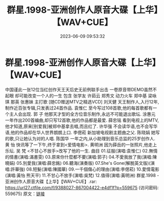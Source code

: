 ﻿---
title: 群星.1998-亚洲创作人原音大碟【上华】【WAV+CUE】
date: 2023-06-09 09:53:32
categories: WAV车载音乐、镜像
tags: 华语中文
---
# 群星.1998-亚洲创作人原音大碟【上华】【WAV+CUE】

中国谨此一张12位当红创作天王天后史无前例联手出击 一卷原音带DEMO虽然不起眼
却可能改变一个人的一生
包含 张学友 许茹云 郑秀文 动力火车 郑中基 梁咏琪 那英 张惠妹 主打歌 [随CD赠送MTV之精选VCD]
刘天健 天王制作人,入行12年,制作近百张专辑,只发表过24首作品.
袁惟仁 至今写过108首歌,他的每首歌都有一个主人会出现.
郭 子 他那天才型的全方位音乐制作,永远不可能退出歌坛.
涂惠元 一年作出200首编曲,却只写12首歌,他的作品都是最爱.
薛忠铭 看到电视上的MTV,他才知道,原来[别爱我]被郑中基拿去唱,而且红了.
许华强 不会读华语,也不会写华语,他的作品却在华人世界朗朗上口.
李偲菘 新加坡电视剧主题曲之父.
陈晓娟 她写的歌,只让她认为对的人唱.
陈国华 一年之内,从小助理到音乐总监的25岁创作人.
黄 怡 快讯等了一下午,终于拿到<爱情电影>.
黄明洲 因为薛岳的一张照片,他走上乐坛.
吴 梵 <不甘心不放手>改写了他的一生.
曲目
01.征服(演唱:袁惟仁)
02.無情的情書(演唱:滿書雯)
03.原來你什麼都不要(演唱:郭子)
04.不愛我放了我(演唱:陳曉娟)
05.別愛我(演唱:薛忠銘)
06.聽海(演奏版)
07.She's Gone(解脫英文版)(演唱:許華強)
08.短髮(演唱:陳國華)
09.一千個傷心的理由(演唱:李偲菘)
10.愛情電影(演唱:黃怡 熊天平)
11.不甘心不放手(演唱:吳梵)
12.值得(演唱:黃明洲)
群星.1998 - 亚洲创作人原音大碟【上华】【WAV+CUE】.rar: https://url27.ctfile.com/f/9388027-867004422-e4df1f?p=559675
(访问密码: 559675)
原文：[链接](https://blog.sina.com.cn/s/blog_1647c7e760103129m.html)